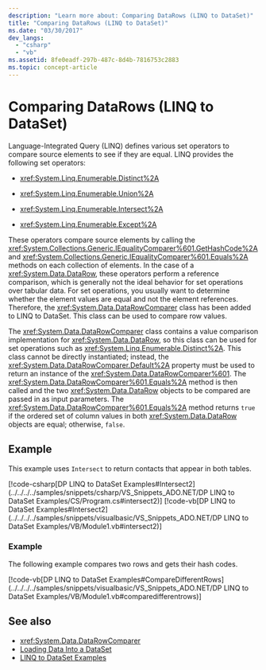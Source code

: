 ```yaml
---
description: "Learn more about: Comparing DataRows (LINQ to DataSet)"
title: "Comparing DataRows (LINQ to DataSet)"
ms.date: "03/30/2017"
dev_langs: 
  - "csharp"
  - "vb"
ms.assetid: 8fe0eadf-297b-487c-8d4b-7816753c2883
ms.topic: concept-article
---
```

# Comparing DataRows (LINQ to DataSet)

Language-Integrated Query (LINQ) defines various set operators to compare source elements to see if they are equal. LINQ provides the following set operators:  
  
- <xref:System.Linq.Enumerable.Distinct%2A>  
  
- <xref:System.Linq.Enumerable.Union%2A>  
  
- <xref:System.Linq.Enumerable.Intersect%2A>  
  
- <xref:System.Linq.Enumerable.Except%2A>  
  
 These operators compare source elements by calling the <xref:System.Collections.Generic.IEqualityComparer%601.GetHashCode%2A> and <xref:System.Collections.Generic.IEqualityComparer%601.Equals%2A> methods on each collection of elements. In the case of a <xref:System.Data.DataRow>, these operators perform a reference comparison, which is generally not the ideal behavior for set operations over tabular data. For set operations, you usually want to determine whether the element values are equal and not the element references. Therefore, the <xref:System.Data.DataRowComparer> class has been added to LINQ to DataSet. This class can be used to compare row values.  
  
 The <xref:System.Data.DataRowComparer> class contains a value comparison implementation for <xref:System.Data.DataRow>, so this class can be used for set operations such as <xref:System.Linq.Enumerable.Distinct%2A>. This class cannot be directly instantiated; instead, the <xref:System.Data.DataRowComparer.Default%2A> property must be used to return an instance of the <xref:System.Data.DataRowComparer%601>. The <xref:System.Data.DataRowComparer%601.Equals%2A> method is then called and the two <xref:System.Data.DataRow> objects to be compared are passed in as input parameters. The <xref:System.Data.DataRowComparer%601.Equals%2A> method returns `true` if the ordered set of column values in both <xref:System.Data.DataRow> objects are equal; otherwise, `false`.  
  
## Example  

 This example uses `Intersect` to return contacts that appear in both tables.  
  
 [!code-csharp[DP LINQ to DataSet Examples#Intersect2](../../../../samples/snippets/csharp/VS_Snippets_ADO.NET/DP LINQ to DataSet Examples/CS/Program.cs#intersect2)]
 [!code-vb[DP LINQ to DataSet Examples#Intersect2](../../../../samples/snippets/visualbasic/VS_Snippets_ADO.NET/DP LINQ to DataSet Examples/VB/Module1.vb#intersect2)]  
  
### Example  

 The following example compares two rows and gets their hash codes.  
  
 [!code-vb[DP LINQ to DataSet Examples#CompareDifferentRows](../../../../samples/snippets/visualbasic/VS_Snippets_ADO.NET/DP LINQ to DataSet Examples/VB/Module1.vb#comparedifferentrows)]  
  
## See also

- <xref:System.Data.DataRowComparer>
- [Loading Data Into a DataSet](loading-data-into-a-dataset.md)
- [LINQ to DataSet Examples](linq-to-dataset-examples.md)
